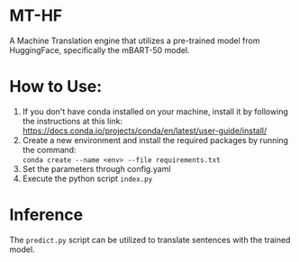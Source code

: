 # MT-HF
A Machine Translation engine that utilizes a pre-trained model from HuggingFace, specifically the mBART-50 model.
# How to Use:
1. If you don't have conda installed on your machine, install it by following the instructions at this link: <br> https://docs.conda.io/projects/conda/en/latest/user-guide/install/<br>
2. Create a new environment and install the required packages by running the command:<br>
`conda create --name <env> --file requirements.txt`<br>
3. Set the parameters through config.yaml
4. Execute the python script `index.py`
# Inference
The `predict.py` script can be utilized to translate sentences with the trained model.
